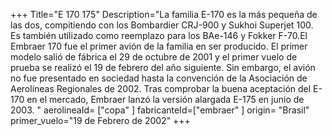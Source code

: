 +++
Title="E 170 175"
Description="La familia E-170 es la más pequeña de las dos, compitiendo con los Bombardier CRJ-900 y Sukhoi Superjet 100. Es también utilizado como reemplazo para los BAe-146 y Fokker F-70.El Embraer 170 fue el primer avión de la familia en ser producido. El primer modelo salió de fábrica el 29 de octubre de 2001 y el primer vuelo de prueba se realizó el 19 de febrero del año siguiente. Sin embargo, el avión no fue presentado en sociedad hasta la convención de la Asociación de Aerolíneas Regionales de 2002. Tras comprobar la buena aceptación del E-170 en el mercado, Embraer lanzó la versión alargada E-175 en junio de 2003. "
aerolineaId= ["copa" ]
fabricanteId=["embraer" ] 
origin= "Brasil"
primer_vuelo="19 de Febrero de 2002"
+++


